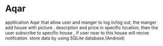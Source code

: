 # Aqar
appllication Aqar that allow user and manger to log in/log out,  the manger add house with picture , descrption and price in specific location, then the user subscribe to specific house , if user near to this house will recive notifcation.  store data by using SQLite database.(Android)
